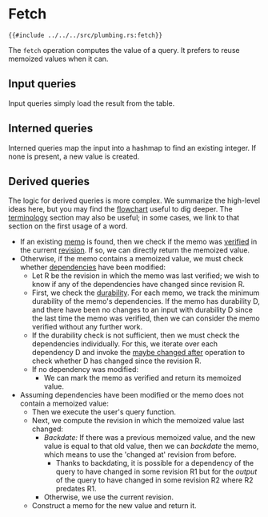# Fetch

```rust,no_run,noplayground
{{#include ../../../src/plumbing.rs:fetch}}
```

The `fetch` operation computes the value of a query. It prefers to reuse memoized values when it can.

## Input queries

Input queries simply load the result from the table.

## Interned queries

Interned queries map the input into a hashmap to find an existing integer. If none is present, a new value is created.

## Derived queries

The logic for derived queries is more complex. We summarize the high-level ideas here, but you may find the [flowchart](./derived_flowchart.md) useful to dig deeper. The [terminology](./terminology.md) section may also be useful; in some cases, we link to that section on the first usage of a word.

* If an existing [memo] is found, then we check if the memo was [verified] in the current [revision]. If so, we can directly return the memoized value.
* Otherwise, if the memo contains a memoized value, we must check whether [dependencies] have been modified:
    * Let R be the revision in which the memo was last verified; we wish to know if any of the dependencies have changed since revision R.
    * First, we check the [durability]. For each memo, we track the minimum durability of the memo's dependencies. If the memo has durability D, and there have been no changes to an input with durability D since the last time the memo was verified, then we can consider the memo verified without any further work.
    * If the durability check is not sufficient, then we must check the dependencies individually. For this, we iterate over each dependency D and invoke the [maybe changed after](./maybe_changed_after.md) operation to check whether D has changed since the revision R.
    * If no dependency was modified:
        * We can mark the memo as verified and return its memoized value.
* Assuming dependencies have been modified or the memo does not contain a memoized value:
    * Then we execute the user's query function.
    * Next, we compute the revision in which the memoized value last changed:
        * *Backdate:* If there was a previous memoized value, and the new value is equal to that old value, then we can *backdate* the memo, which means to use the 'changed at' revision from before.
            * Thanks to backdating, it is possible for a dependency of the query to have changed in some revision R1 but for the *output* of the query to have changed in some revision R2 where R2 predates R1.
        * Otherwise, we use the current revision.
    * Construct a memo for the new value and return it.

[durability]: ./terminology/durability.md
[backdate]: ./terminology/backdate.md
[dependency]: ./terminology/dependency.md
[dependencies]: ./terminology/dependency.md
[memo]: ./terminology/memo.md
[revision]: ./terminology/revision.md
[verified]: ./terminology/verified.md